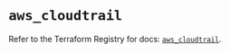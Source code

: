 # `aws_cloudtrail`

Refer to the Terraform Registry for docs: [`aws_cloudtrail`](https://registry.terraform.io/providers/hashicorp/aws/6.7.0/docs/resources/cloudtrail).
